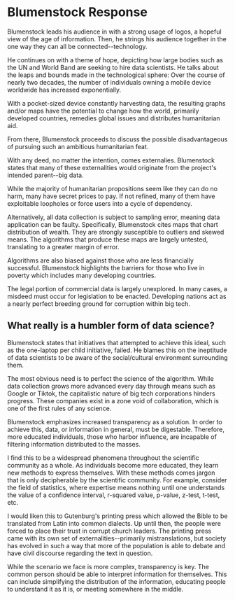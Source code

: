 # Blumenstock Response

Blumenstock leads his audience in with a strong usage of logos, a hopeful view of the age of information. Then, he strings his audience together in the one way they can all be connected--technology.

He continues on with a theme of hope, depicting how large bodies such as the UN and World Band are seeking to hire data scientists. He talks about the leaps and bounds made in the technological sphere: Over the course of nearly two decades, the number of individuals owning a mobile device worldwide has increased exponentially.

With a pocket-sized device constantly harvesting data, the resulting graphs and/or maps have the potential to change how the world, primarily developed countries, remedies global issues and distributes humanitarian aid.

From there, Blumenstock proceeds to discuss the possible disadvantageous of pursuing such an ambitious humanitarian feat.

With any deed, no matter the intention, comes externalies. Blumenstock states that many of these externalities would originate from the project's intended parent--big data.

While the majority of humanitarian propositions seem like they can do no harm, many have secret prices to pay. If not refined, many of them have exploitable loopholes or force users into a cycle of dependency.

Alternatively, all data collection is subject to sampling error, meaning data application can be faulty. Specifically, Blumenstock cites maps that chart distribution of wealth. They are strongly susceptible to outliers and skewed means. The algorithms that produce these maps are largely untested, translating to a greater margin of error.

Algorithms are also biased against those who are less financially successful. Blumenstock highlights the barriers for those who live in poverty which includes many developing countries.

The legal portion of commercial data is largely unexplored. In many cases, a misdeed must occur for legislation to be enacted. Developing nations act as a nearly perfect breeding ground for corruption within big tech.

## What really is a humbler form of data science?

Blumenstock states that initiatives that attempted to achieve this ideal, such as the one-laptop per child initiative, failed. He blames this on the ineptitude of data scientists to be aware of the social/cultural environment surrounding them.

The most obvious need is to perfect the science of the algorithm. While data collection grows more advanced every day through means such as Google or Tiktok, the capitalistic nature of big tech corporations hinders progress. These companies exist in a zone void of collaboration, which is one of the first rules of any science.

Blumenstock emphasizes increased transparency as a solution. In order to achieve this, data, or information in general, must be digestable. Therefore, more educated individuals, those who harbor influence, are incapable of filtering information distributed to the masses.

I find this to be a widespread phenomena throughout the scientific community as a whole. As individuals become more educated, they learn new methods to express themselves. With these methods comes jargon that is only decipherable by the scientific community. For example, consider the field of statistics, where expertise means nothing until one understands the value of a confidence interval, r-squared value, p-value, z-test, t-test, etc.

I would liken this to Gutenburg's printing press which allowed the Bible to be translated from Latin into common dialects. Up until then, the people were forced to place their trust in corrupt church leaders. The printing press came with its own set of externalities--primarily mistranslations, but society has evolved in such a way that more of the population is able to debate and have civil discourse regarding the text in question.

While the scenario we face is more complex, transparency is key. The common person should be able to interpret information for themselves. This can include simplifying the distribution of the information, educating people to understand it as it is, or meeting somewhere in the middle.
